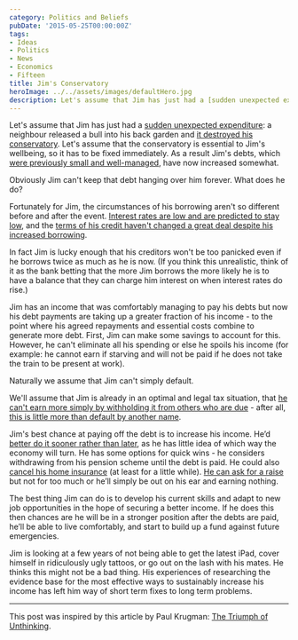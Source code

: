 ```yaml
---
category: Politics and Beliefs
pubDate: '2015-05-25T00:00:00Z'
tags:
- Ideas
- Politics
- News
- Economics
- Fifteen
title: Jim's Conservatory
heroImage: ../../assets/images/defaultHero.jpg
description: Let's assume that Jim has just had a [sudden unexpected expenditure](https://en.wikipedia.org/wiki/
---
```

Let's assume that Jim has just had a [sudden unexpected expenditure](https://en.wikipedia.org/wiki/2008_United_Kingdom_bank_rescue_package): a neighbour released a bull into his back garden and [it destroyed his conservatory](http://www.theguardian.com/business/2007/nov/01/creditcrunch.subprimecrisis). Let's assume that the conservatory is essential to Jim's wellbeing, so it has to be fixed immediately. As a result Jim's debts, which [were previously small and well-managed](http://www.theguardian.com/business/2015/may/03/senior-tory-financial-crash-was-purely-a-banking-crisis-not-labour-overspend), have now increased somewhat.

Obviously Jim can't keep that debt hanging over him forever. What does he do?

Fortunately for Jim, the circumstances of his borrowing aren't so different before and after the event. [Interest rates are low and are predicted to stay low](http://www.telegraph.co.uk/finance/personalfinance/interest-rates/9922941/Interest-rates-predictions-Four-more-years-of-0.5.html), and the [terms of his credit haven't changed a great deal despite his increased borrowing](http://www.bbc.co.uk/news/business-21554311).

In fact Jim is lucky enough that his creditors won't be too panicked even if he borrows twice as much as he is now. (If you think this unrealistic, think of it as the bank betting that the more Jim borrows the more likely he is to have a balance that they can charge him interest on when interest rates do rise.)

Jim has an income that was comfortably managing to pay his debts but now his debt payments are taking up a greater fraction of his income - to the point where his agreed repayments and essential costs combine to generate more debt. First, Jim can make some savings to account for this. However, he can't eliminate all his spending or else he spoils his income (for example: he cannot earn if starving and will not be paid if he does not take the train to be present at work).

Naturally we assume that Jim can't simply default.

We'll assume that Jim is already in an optimal and legal tax situation, that [he can't earn more simply by withholding it from others who are due](http://www.theguardian.com/business/2015/feb/08/hsbc-files-expose-swiss-bank-clients-dodge-taxes-hide-millions) - after all, [this is little more than default by another name](http://www.demos.org/data-byte/federal-revenue-lost-tax-evasion).

Jim's best chance at paying off the debt is to increase his income. He’d [better do it sooner rather than later](http://www.theguardian.com/commentisfree/2014/may/30/britain-feasting-on-credit-crunch-hit-2016), as he has little idea of which way the economy will turn. He has some options for quick wins - he considers withdrawing from his pension scheme until the debt is paid. He could also [cancel his home insurance](http://scraptrident.org) (at least for a little while). [He can ask for a raise](http://www.theguardian.com/society/2014/aug/15/voters-tax-fund-nhs-poll) but not for too much or he’ll simply be out on his ear and earning nothing.

The best thing Jim can do is to develop his current skills and adapt to new job opportunities in the hope of securing a better income. If he does this then chances are he will be in a stronger position after the debts are paid, he’ll be able to live comfortably, and start to build up a fund against future emergencies.

Jim is looking at a few years of not being able to get the latest iPad, cover himself in ridiculously ugly tattoos, or go out on the lash with his mates. He thinks this might not be a bad thing. His experiences of researching the evidence base for the most effective ways to sustainably increase his income has left him way of short term fixes to long term problems.

***

This post was inspired by this article by Paul Krugman: [The Triumph of Unthinking](http://www.nytimes.com/2015/05/08/opinion/paul-krugman-triumph-of-the-unthinking.html).